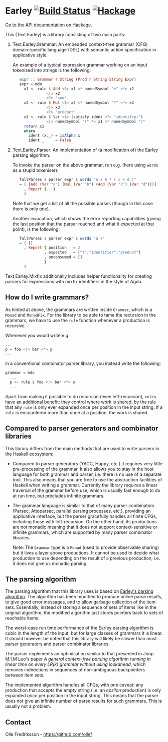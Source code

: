 Earley [![Build Status](https://travis-ci.org/ollef/Earley.svg?branch=master)](https://travis-ci.org/ollef/Earley) [![Hackage](https://img.shields.io/hackage/v/Earley.svg)](https://hackage.haskell.org/package/Earley)
======

[Go to the API documentation on Hackage.](https://hackage.haskell.org/package/Earley)

This (Text.Earley) is a library consisting of two main parts:

1. Text.Earley.Grammar:
   An embedded context-free grammar (CFG) domain-specific language (DSL) with
   semantic action specification in applicative style.

   An example of a typical expression grammar working on an input tokenized
   into strings is the following:

   ```haskell
      expr :: Grammar r String (Prod r String String Expr)
      expr = mdo
        x1 <- rule $ Add <$> x1 <* namedSymbol "+" <*> x2
                  <|> x2
                  <?> "sum"
        x2 <- rule $ Mul <$> x2 <* namedSymbol "*" <*> x3
                  <|> x3
                  <?> "product"
        x3 <- rule $ Var <$> (satisfy ident <?> "identifier")
                  <|> namedSymbol "(" *> x1 <* namedSymbol ")"
        return x1
        where
          ident (x:_) = isAlpha x
          ident _     = False
   ```

2. Text.Earley.Parser:
   An implementation of (a modification of) the Earley parsing algorithm.

   To invoke the parser on the above grammar, run e.g. (here using `words` as a
   stupid tokeniser):

   ```haskell
      fullParses $ parser expr $ words "a + b * ( c + d )"
      = ( [Add (Var "a") (Mul (Var "b") (Add (Var "c") (Var "d")))]
        , Report {...}
        )
   ```

   Note that we get a list of all the possible parses (though in this case
   there is only one).

   Another invocation, which shows the error reporting capabilities (giving the
   last position that the parser reached and what it expected at that point),
   is the following:

   ```haskell
      fullParses $ parser expr $ words "a +"
      = ( []
        , Report { position   = 2
                 , expected   = ["(","identifier","product"]
                 , unconsumed = []
                 }
        )
   ```

Text.Earley.Mixfix additionally includes helper functionality for creating
parsers for expressions with mixfix identifiers in the style of Agda.

How do I write grammars?
------------------------

As hinted at above, the grammars are written inside `Grammar`, which is a
`Monad` and `MonadFix`.  For the library to be able to tame the recursion in
the grammars, we have to use the `rule` function whenever a production is
recursive.

Whenever you would write e.g.
```haskell
...
p = foo <|> bar <*> p
...
```
in a conventional combinator parser library, you instead write the following:
```haskell
grammar = mdo
  ...
  p <- rule $ foo <|> bar <*> p
  ...
```

Apart from making it possible to do recursion (even left-recursion), `rule`s
have an additional benefit: they control where work is shared, by the rule that
any `rule` is only ever expanded once per position in the input string. If a
`rule` is encountered more than once at a position, the work is shared.

Compared to parser generators and combinator libraries
------------------------------------------------------

This library differs from the main methods that are used to write parsers in
the Haskell ecosystem:

* Compared to parser generators (YACC, Happy, etc.) it requires very little
  pre-processing of the grammar. It also allows you to stay in the host
  language for both grammar and parser, i.e. there is no use of a separate
  tool. This also means that you are free to use the abstraction facilities of
  Haskell when writing a grammar. Currently the library requires a linear
  traversal of the grammar before use, which is usually fast enough to do at
  run time, but precludes infinite grammars.

* The grammar language is similar to that of many parser combinators (Parsec,
  Attoparsec, parallel parsing processes, etc.), providing an applicative
  interface, but the parser gracefully handles all finite CFGs, including those
  with left-recursion. On the other hand, its productions are not monadic
  meaning that it does not support context-sensitive or infinite grammars,
  which are supported by many parser combinator libraries.

  Note: The `Grammar` type is a `Monad` (used to provide observable sharing)
  but it lives a layer above productions. It cannot be used to decide what
  production to use depending on the result of a previous production, i.e. it
  does not give us monadic parsing.

The parsing algorithm
---------------------

The parsing algorithm that this library uses is based on [Earley's parsing
algorithm](https://en.wikipedia.org/wiki/Earley_parser).  The algorithm has
been modified to produce online parse results, to give good error messages, and
to allow garbage collection of the item sets. Essentially, instead of storing a
sequence of sets of items like in the original algorithm, the modified
algorithm just stores pointers back to sets of reachable items.

The worst-case run time performance of the Earley parsing algorithm is cubic in
the length of the input, but for large classes of grammars it is linear. It
should however be noted that this library will likely be slower than most
parser generators and parser combinator libraries.

The parser implements an optimisation similar to that presented in Joop M.I.M
Leo's paper *A general context-free parsing algorithm running in linear time on
every LR(k) grammar without using lookahead*, which removes indirections in
sequences of non-ambiguous backpointers between item sets.

The implemented algorithm handles all CFGs, with one caveat: any production
that accepts the empty string (i.e. an *epsilon* production) is only expanded
*once* per position in the input string. This means that the parser does not
give an infinite number of parse results for such grammars. This is usually not
a problem.

Contact
-------

Olle Fredriksson - https://github.com/ollef
